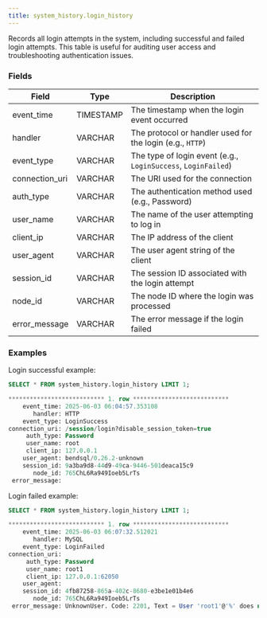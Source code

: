 ```yaml
---
title: system_history.login_history
---
```


Records all login attempts in the system, including successful and failed login attempts. This table is useful for auditing user access and troubleshooting authentication issues.


### Fields

| Field          | Type      | Description                                                    |
|----------------|-----------|------------------------------------------------------------    |
| event_time     | TIMESTAMP | The timestamp when the login event occurred                    |
| handler        | VARCHAR   | The protocol or handler used for the login (e.g., `HTTP`)      |
| event_type     | VARCHAR   | The type of login event (e.g., `LoginSuccess`, `LoginFailed`)  |
| connection_uri | VARCHAR   | The URI used for the connection                    |
| auth_type      | VARCHAR   | The authentication method used (e.g., Password)                |
| user_name      | VARCHAR   | The name of the user attempting to log in                      |
| client_ip      | VARCHAR   | The IP address of the client                                   |
| user_agent     | VARCHAR   | The user agent string of the client                            |
| session_id     | VARCHAR   | The session ID associated with the login attempt               |
| node_id        | VARCHAR   | The node ID where the login was processed                      |
| error_message  | VARCHAR   | The error message if the login failed                          |

### Examples

Login successful example:
```sql
SELECT * FROM system_history.login_history LIMIT 1;

*************************** 1. row ***************************
    event_time: 2025-06-03 06:04:57.353108
       handler: HTTP
    event_type: LoginSuccess
connection_uri: /session/login?disable_session_token=true
     auth_type: Password
     user_name: root
     client_ip: 127.0.0.1
    user_agent: bendsql/0.26.2-unknown
    session_id: 9a3ba9d8-44d9-49ca-9446-501deaca15c9
       node_id: 765ChL6Ra949Ioeb5LrTs
 error_message: 
```

Login failed example:
```sql
SELECT * FROM system_history.login_history LIMIT 1;

*************************** 1. row ***************************
    event_time: 2025-06-03 06:07:32.512021
       handler: MySQL
    event_type: LoginFailed
connection_uri: 
     auth_type: Password
     user_name: root1
     client_ip: 127.0.0.1:62050
    user_agent: 
    session_id: 4fb87258-865a-402c-8680-e3be1e01b4e6
       node_id: 765ChL6Ra949Ioeb5LrTs
 error_message: UnknownUser. Code: 2201, Text = User 'root1'@'%' does not exist..
```